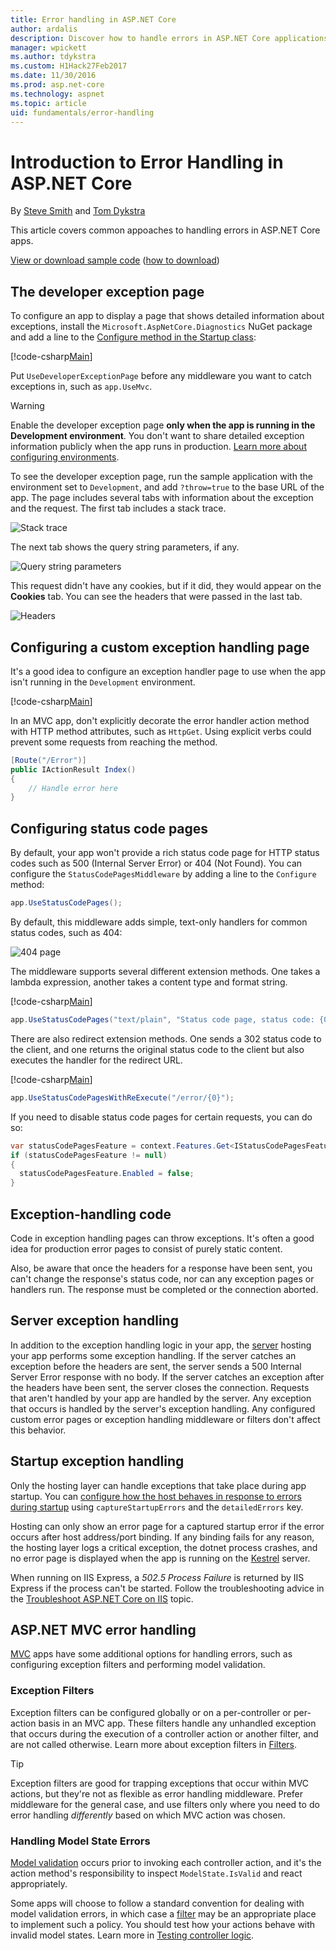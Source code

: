 ```yaml
---
title: Error handling in ASP.NET Core
author: ardalis
description: Discover how to handle errors in ASP.NET Core applications.
manager: wpickett
ms.author: tdykstra
ms.custom: H1Hack27Feb2017
ms.date: 11/30/2016
ms.prod: asp.net-core
ms.technology: aspnet
ms.topic: article
uid: fundamentals/error-handling
---
```

# Introduction to Error Handling in ASP.NET Core

By [Steve Smith](https://ardalis.com/) and [Tom Dykstra](https://github.com/tdykstra/)

This article covers common appoaches to handling errors in ASP.NET Core apps.

[View or download sample code](https://github.com/aspnet/Docs/tree/master/aspnetcore/fundamentals/error-handling/sample) ([how to download](xref:tutorials/index#how-to-download-a-sample))

## The developer exception page

To configure an app to display a page that shows detailed information about exceptions, install the `Microsoft.AspNetCore.Diagnostics` NuGet package and add a line to the [Configure method in the Startup class](startup.md):

[!code-csharp[Main](error-handling/sample/Startup.cs?name=snippet_DevExceptionPage&highlight=7)]

Put `UseDeveloperExceptionPage` before any middleware you want to catch exceptions in, such as `app.UseMvc`.

>[!WARNING]
> Enable the developer exception page **only when the app is running in the Development environment**. You don't want to share detailed exception information publicly when the app runs in production. [Learn more about configuring environments](environments.md).

To see the developer exception page, run the sample application with the environment set to `Development`, and add `?throw=true` to the base URL of the app. The page includes several tabs with information about the exception and the request. The first tab includes a stack trace. 

![Stack trace](error-handling/_static/developer-exception-page.png)

The next tab shows the query string parameters, if any.

![Query string parameters](error-handling/_static/developer-exception-page-query.png)

This request didn't have any cookies, but if it did, they would appear on the **Cookies** tab. You can see the headers that were passed in the last tab.

![Headers](error-handling/_static/developer-exception-page-headers.png)

## Configuring a custom exception handling page

It's a good idea to configure an exception handler page to use when the app isn't running in the `Development` environment.

[!code-csharp[Main](error-handling/sample/Startup.cs?name=snippet_DevExceptionPage&highlight=11)]

In an MVC app, don't explicitly decorate the error handler action method with HTTP method attributes, such as `HttpGet`. Using explicit verbs could prevent some requests from reaching the method.

```csharp
[Route("/Error")]
public IActionResult Index()
{
    // Handle error here
}
```

## Configuring status code pages

By default, your app won't provide a rich status code page for HTTP status codes such as 500 (Internal Server Error) or 404 (Not Found). You can configure the `StatusCodePagesMiddleware` by adding a line to the `Configure` method:

```csharp
app.UseStatusCodePages();
```

By default, this middleware adds simple, text-only handlers for common status codes, such as 404:

![404 page](error-handling/_static/default-404-status-code.png)

The middleware supports several different extension methods. One takes a lambda expression, another takes a content type and format string.

[!code-csharp[Main](error-handling/sample/Startup.cs?name=snippet_StatusCodePages)]

```csharp
app.UseStatusCodePages("text/plain", "Status code page, status code: {0}");
```

There are also redirect extension methods. One sends a 302 status code to the client, and one returns the original status code to the client but also executes the handler for the redirect URL.

[!code-csharp[Main](error-handling/sample/Startup.cs?name=snippet_StatusCodePagesWithRedirect)]

```csharp
app.UseStatusCodePagesWithReExecute("/error/{0}");
```

If you need to disable status code pages for certain requests, you can do so:

```csharp
var statusCodePagesFeature = context.Features.Get<IStatusCodePagesFeature>();
if (statusCodePagesFeature != null)
{
  statusCodePagesFeature.Enabled = false;
}
```

## Exception-handling code

Code in exception handling pages can throw exceptions. It's often a good idea for production error pages to consist of purely static content.

Also, be aware that once the headers for a response have been sent, you can't change the response's status code, nor can any exception pages or handlers run. The response must be completed or the connection aborted.

## Server exception handling

In addition to the exception handling logic in your app, the [server](servers/index.md) hosting your app performs some exception handling. If the server catches an exception before the headers are sent, the server sends a 500 Internal Server Error response with no body. If the server catches an exception after the headers have been sent, the server closes the connection. Requests that aren't handled by your app are handled by the server. Any exception that occurs is handled by the server's exception handling. Any configured custom error pages or exception handling middleware or filters don't affect this behavior.

## Startup exception handling

Only the hosting layer can handle exceptions that take place during app startup. You can [configure how the host behaves in response to errors during startup](hosting.md#detailed-errors) using `captureStartupErrors` and the `detailedErrors` key.

Hosting can only show an error page for a captured startup error if the error occurs after host address/port binding. If any binding fails for any reason, the hosting layer logs a critical exception, the dotnet process crashes, and no error page is displayed when the app is running on the [Kestrel](xref:fundamentals/servers/kestrel) server.

When running on IIS Express, a *502.5 Process Failure* is returned by IIS Express if the process can't be started. Follow the troubleshooting advice in the [Troubleshoot ASP.NET Core on IIS](xref:host-and-deploy/iis/troubleshoot) topic.

## ASP.NET MVC error handling

[MVC](xref:mvc/overview) apps have some additional options for handling errors, such as configuring exception filters and performing model validation.

### Exception Filters

Exception filters can be configured globally or on a per-controller or per-action basis in an MVC app. These filters handle any unhandled exception that occurs during the execution of a controller action or another filter, and are not called otherwise. Learn more about exception filters in [Filters](../mvc/controllers/filters.md).

>[!TIP]
> Exception filters are good for trapping exceptions that occur within MVC actions, but they're not as flexible as error handling middleware. Prefer middleware for the general case, and use filters only where you need to do error handling *differently* based on which MVC action was chosen.

### Handling Model State Errors

[Model validation](../mvc/models/validation.md) occurs prior to invoking each controller action, and it's the action method's responsibility to inspect `ModelState.IsValid` and react appropriately.

Some apps will choose to follow a standard convention for dealing with model validation errors, in which case a [filter](../mvc/controllers/filters.md) may be an appropriate place to implement such a policy. You should test how your actions behave with invalid model states. Learn more in [Testing controller logic](../mvc/controllers/testing.md).




